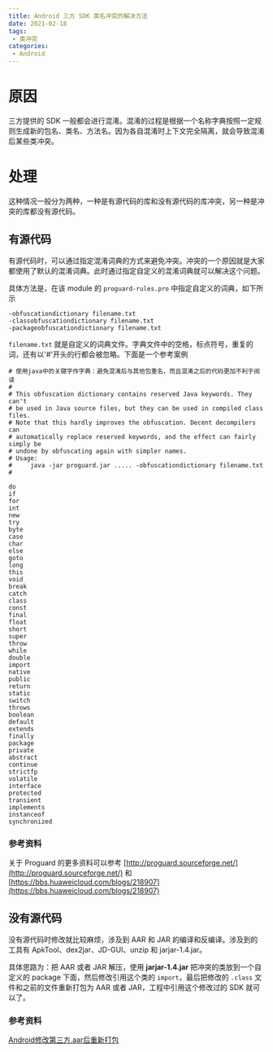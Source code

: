 ```yaml
---
title: Android 三方 SDK 类名冲突的解决方法
date: 2021-02-18
tags:
 - 类冲突
categories:
 - Android
---
```


# 原因

三方提供的 SDK 一般都会进行混淆。混淆的过程是根据一个名称字典按照一定规则生成新的包名、类名、方法名。因为各自混淆时上下文完全隔离，就会导致混淆后某些类冲突。

# 处理

这种情况一般分为两种，一种是有源代码的库和没有源代码的库冲突，另一种是冲突的库都没有源代码。

## 有源代码

有源代码时，可以通过指定混淆词典的方式来避免冲突。冲突的一个原因就是大家都使用了默认的混淆词典。此时通过指定自定义的混淆词典就可以解决这个问题。

具体方法是，在该 module 的 `proguard-rules.pro` 中指定自定义的词典，如下所示

```
-obfuscationdictionary filename.txt
-classobfuscationdictionary filename.txt
-packageobfuscationdictionary filename.txt
```

`filename.txt` 就是自定义的词典文件。字典文件中的空格，标点符号，重复的词，还有以'#'开头的行都会被忽略。下面是一个参考案例

```
# 使用java中的关键字作字典：避免混淆后与其他包重名，而且混淆之后的代码更加不利于阅读
#
# This obfuscation dictionary contains reserved Java keywords. They can't
# be used in Java source files, but they can be used in compiled class files.
# Note that this hardly improves the obfuscation. Decent decompilers can
# automatically replace reserved keywords, and the effect can fairly simply be
# undone by obfuscating again with simpler names.
# Usage:
#     java -jar proguard.jar ..... -obfuscationdictionary filename.txt
#

do
if
for
int
new
try
byte
case
char
else
goto
long
this
void
break
catch
class
const
final
float
short
super
throw
while
double
import
native
public
return
static
switch
throws
boolean
default
extends
finally
package
private
abstract
continue
strictfp
volatile
interface
protected
transient
implements
instanceof
synchronized
```

### 参考资料

关于 Proguard 的更多资料可以参考 [http://proguard.sourceforge.net/](http://proguard.sourceforge.net/) 和 [https://bbs.huaweicloud.com/blogs/218907](https://bbs.huaweicloud.com/blogs/218907)

## 没有源代码

没有源代码时修改就比较麻烦，涉及到 AAR 和 JAR 的编译和反编译。涉及到的工具有 ApkTool、dex2jar、JD-GUI、unzip 和 jarjar-1.4.jar。

具体思路为：把 AAR 或者 JAR 解压，使用 **jarjar-1.4.jar** 把冲突的类放到一个自定义的 package 下面，然后修改引用这个类的 `import`，最后把修改的 `.class` 文件和之前的文件重新打包为 AAR 或者 JAR，工程中引用这个修改过的 SDK 就可以了。

### 参考资料

[Android修改第三方.aar后重新打包](https://www.jianshu.com/p/f0a267551493)